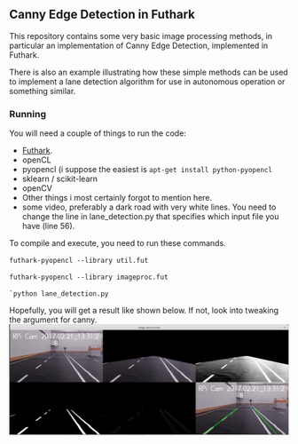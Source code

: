 ## Canny Edge Detection in Futhark
This repository contains some very basic image processing methods, in particular an implementation of Canny Edge Detection, implemented in Futhark.

There is also an example illustrating how these simple methods can be used to implement a lane detection algorithm for use in autonomous operation or something similar.

### Running
You will need a couple of things to run the code:
+ [Futhark](http://futhark.readthedocs.io/en/latest/).
+ openCL
+ pyopencl (i suppose the easiest is `apt-get install python-pyopencl`
+ sklearn / scikit-learn
+ openCV
+ Other things i most certainly forgot to mention here.
+ some video, preferably a dark road with very white lines. You need to change the line in lane_detection.py that specifies which input file you have (line 56).

To compile and execute, you need to run these commands.
```
futhark-pyopencl --library util.fut
```
```
futhark-pyopencl --library imageproc.fut
```
```
`python lane_detection.py
```

Hopefully, you will get a result like shown below. If not, look into tweaking the argument for canny.
![image broken](https://github.com/Rewbert/futhark-canny-edge-detection/blob/master/images/lane-det.png)
